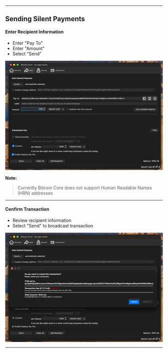  ***
## Sending Silent Payments


#### Enter Recipient Information

- Enter "Pay To"
- Enter "Amount"
- Select "Send"

<img src="../screenshots/sending_enter_recipient_information_annotated.png" alt="Enter Recipient Information" style="max-height: 500px;">


**Note:**
> Currently Bitcoin Core does not support Human Readable Names (HRN) addresses

---

#### Confirm Transaction

- Review recipient information
- Select "Send" to broadcast transaction

<img src="../screenshots/sending_confirm_transaction.png" alt="Confirm Transaction" style="max-height: 500px;">



---

